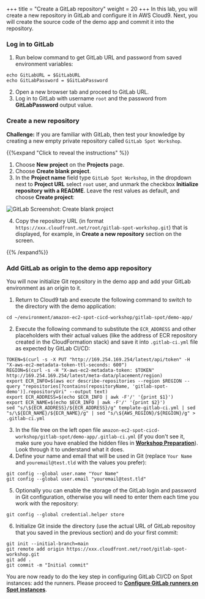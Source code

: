 +++
title = "Create a GitLab repository"
weight = 20
+++
In this lab, you will create a new repository in GitLab and configure it in AWS Cloud9. Next, you will create the source code of the demo app and commit it into the repository.

### Log in to GitLab

1. Run below command to get GitLab URL and password from saved environment variables:
```
echo GitLabURL = $GitLabURL
echo GitLabPassword = $GitLabPassword
```
2. Open a new browser tab and proceed to GitLab URL.
3. Log in to GitLab with username `root` and the password from **GitLabPassword** output value.

### Create a new repository
**Challenge:** If you are familiar with GitLab, then test your knowledge by creating a new empty private repository called `GitLab Spot Workshop`.

{{%expand "Click to reveal the instructions" %}}
1. Choose **New project** on the **Projects** page.
2. Choose **Create blank project**.
3. In the **Project name** field type `GitLab Spot Workshop`, in the dropdown next to **Project URL** select `root` user, and unmark the checkbox **Initialize repository with a README**. Leave the rest values as default, and choose **Create project**:

![GitLab Screenshot: Create blank project](/images/gitlab-spot/GitLab-CreateBlankProject.png)

4. Copy the repository URL (in format `https://xxx.cloudfront.net/root/gitlab-spot-workshop.git`) that is displayed, for example, in **Create a new repository** section on the screen.

{{% /expand%}}

### Add GitLab as origin to the demo app repository

You will now initialize Git repository in the demo app and add your GitLab environment as an origin to it.

1. Return to Cloud9 tab and execute the following command to switch to the directory with the demo application:

```
cd ~/environment/amazon-ec2-spot-cicd-workshop/gitlab-spot/demo-app/
```

2. Execute the following command to substitute the `ECR_ADDRESS` and other placeholders with their actual values (like the address of ECR repository created in the CloudFormation stack) and save it into `.gitlab-ci.yml` file as expected by GitLab CI/CD:

```
TOKEN=$(curl -s -X PUT "http://169.254.169.254/latest/api/token" -H "X-aws-ec2-metadata-token-ttl-seconds: 600")
REGION=$(curl -s -H "X-aws-ec2-metadata-token: $TOKEN" http://169.254.169.254/latest/meta-data/placement/region)
export ECR_INFO=$(aws ecr describe-repositories --region $REGION --query "repositories[?contains(repositoryName, 'gitlab-spot-demo')].repositoryUri" --output text)
export ECR_ADDRESS=$(echo $ECR_INFO | awk -F'/' '{print $1}')
export ECR_NAME=$(echo $ECR_INFO | awk -F'/' '{print $2}')
sed "s/\${ECR_ADDRESS}/${ECR_ADDRESS}/g" template-gitlab-ci.yml | sed "s/\${ECR_NAME}/${ECR_NAME}/g" | sed "s/\${AWS_REGION}/${REGION}/g" > .gitlab-ci.yml
```

3. In the file tree on the left open file `amazon-ec2-spot-cicd-workshop/gitlab-spot/demo-app/.gitlab-ci.yml` (if you don't see it, make sure you have enabled the hidden files in [**Workshop Preparation**](prep.html)). Look through it to understand what it does.
4. Define your name and email that will be used in Git (replace `Your Name` and `youremail@test.tld` with the values you prefer):

```
git config --global user.name "Your Name"
git config --global user.email "youremail@test.tld"
```

5. Optionally you can enable the storage of the GitLab login and password in Git configuration, otherwise you will need to enter them each time you work with the repository:

```
git config --global credential.helper store
```

6. Initialize Git inside the directory (use the actual URL of GitLab repositoy that you saved in the previous section) and do your first commit:

```
git init --initial-branch=main
git remote add origin https://xxx.cloudfront.net/root/gitlab-spot-workshop.git
git add .
git commit -m "Initial commit"
```

You are now ready to do the key step in configuring GitLab CI/CD on Spot instances: add the runners. Please proceed to [**Configure GitLab runners on Spot instances**](lab2.html).